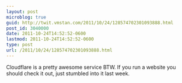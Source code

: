 ```yaml
---
layout: post
microblog: true
guid: http://twit.vmstan.com/2011/10/24/128574702301093888.html
post_id: 3040000
date: 2011-10-24T14:52:52-0600
lastmod: 2011-10-24T14:52:52-0600
type: post
url: /2011/10/24/128574702301093888.html
---
```

Cloudflare is a pretty awesome service BTW. If you run a website you should check it out, just stumbled into it last week.
